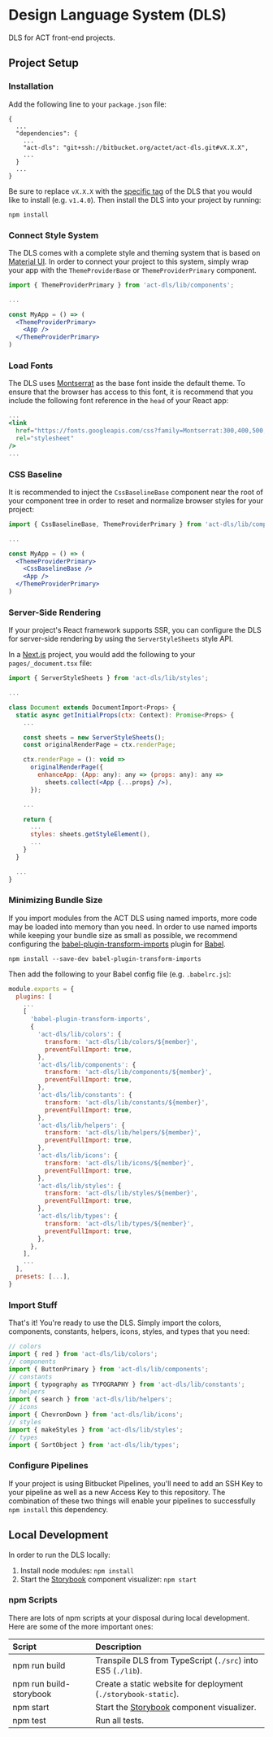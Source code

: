 # Design Language System (DLS)

DLS for ACT front-end projects.

## Project Setup

### Installation

Add the following line to your `package.json` file:

```shell
{
  ...
  "dependencies": {
    ...
    "act-dls": "git+ssh://bitbucket.org/actet/act-dls.git#vX.X.X",
    ...
  }
  ...
}
```

Be sure to replace `vX.X.X` with the
[specific tag](https://bitbucket.org/actet/act-dls/commits/) of the DLS that
you would like to install (e.g. `v1.4.0`). Then install the DLS into your
project by running:

```shell
npm install
```

### Connect Style System

The DLS comes with a complete style and theming system that is based on
[Material UI](https://material-ui.com/). In order to connect your project to
this system, simply wrap your app with the `ThemeProviderBase` or
`ThemeProviderPrimary` component.

```jsx
import { ThemeProviderPrimary } from 'act-dls/lib/components';

...

const MyApp = () => (
  <ThemeProviderPrimary>
    <App />
  </ThemeProviderPrimary>
)
```

### Load Fonts

The DLS uses [Montserrat](https://fonts.google.com/specimen/Montserrat) as the
base font inside the default theme. To ensure that the browser has access to
this font, it is recommend that you include the following font reference in
the `head` of your React app:

```jsx
...
<link
  href="https://fonts.googleapis.com/css?family=Montserrat:300,400,500,600,700&display=swap"
  rel="stylesheet"
/>
...
```

### CSS Baseline

It is recommended to inject the `CssBaselineBase` component near the root of
your component tree in order to reset and normalize browser styles for your
project:

```jsx
import { CssBaselineBase, ThemeProviderPrimary } from 'act-dls/lib/components';

...

const MyApp = () => (
  <ThemeProviderPrimary>
    <CssBaselineBase />
    <App />
  </ThemeProviderPrimary>
)
```

### Server-Side Rendering

If your project's React framework supports SSR, you can configure the DLS for
server-side rendering by using the `ServerStyleSheets` style API.

In a [Next.js](https://nextjs.org/) project, you would add the following to
your `pages/_document.tsx` file:

```jsx
import { ServerStyleSheets } from 'act-dls/lib/styles';

...

class Document extends DocumentImport<Props> {
  static async getInitialProps(ctx: Context): Promise<Props> {
    ...

    const sheets = new ServerStyleSheets();
    const originalRenderPage = ctx.renderPage;

    ctx.renderPage = (): void =>
      originalRenderPage({
        enhanceApp: (App: any): any => (props: any): any =>
          sheets.collect(<App {...props} />),
      });

    ...

    return {
      ...
      styles: sheets.getStyleElement(),
      ...
    }
  }

  ...
}
```

### Minimizing Bundle Size

If you import modules from the ACT DLS using named imports, more code may be
loaded into memory than you need. In order to use named imports while keeping
your bundle size as small as possible, we recommend configuring the
[babel-plugin-transform-imports](https://bitbucket.org/amctheatres/babel-transform-imports/src/master/)
plugin for [Babel](https://babeljs.io/).

```shell
npm install --save-dev babel-plugin-transform-imports
```

Then add the following to your Babel config file (e.g. `.babelrc.js`):

```js
module.exports = {
  plugins: [
    ...
    [
      'babel-plugin-transform-imports',
      {
        'act-dls/lib/colors': {
          transform: 'act-dls/lib/colors/${member}',
          preventFullImport: true,
        },
        'act-dls/lib/components': {
          transform: 'act-dls/lib/components/${member}',
          preventFullImport: true,
        },
        'act-dls/lib/constants': {
          transform: 'act-dls/lib/constants/${member}',
          preventFullImport: true,
        },
        'act-dls/lib/helpers': {
          transform: 'act-dls/lib/helpers/${member}',
          preventFullImport: true,
        },
        'act-dls/lib/icons': {
          transform: 'act-dls/lib/icons/${member}',
          preventFullImport: true,
        },
        'act-dls/lib/styles': {
          transform: 'act-dls/lib/styles/${member}',
          preventFullImport: true,
        },
        'act-dls/lib/types': {
          transform: 'act-dls/lib/types/${member}',
          preventFullImport: true,
        },
      },
    ],
    ...
  ],
  presets: [...],
}
```

### Import Stuff

That's it! You're ready to use the DLS. Simply import the colors, components,
constants, helpers, icons, styles, and types that you need:

```jsx
// colors
import { red } from 'act-dls/lib/colors';
// components
import { ButtonPrimary } from 'act-dls/lib/components';
// constants
import { typography as TYPOGRAPHY } from 'act-dls/lib/constants';
// helpers
import { search } from 'act-dls/lib/helpers';
// icons
import { ChevronDown } from 'act-dls/lib/icons';
// styles
import { makeStyles } from 'act-dls/lib/styles';
// types
import { SortObject } from 'act-dls/lib/types';
```

### Configure Pipelines

If your project is using Bitbucket Pipelines, you'll need to add an SSH Key
to your pipeline as well as a new Access Key to this repository. The combination
of these two things will enable your pipelines to successfully `npm install`
this dependency.

## Local Development

In order to run the DLS locally:

1. Install node modules: `npm install`
2. Start the [Storybook](https://storybook.js.org) component visualizer:
`npm start`

### npm Scripts

There are lots of npm scripts at your disposal during local development.
Here are some of the more important ones:

| Script                  | Description                                                           |
|:----------------------- |:--------------------------------------------------------------------- |
| npm run build           | Transpile DLS from TypeScript (`./src`) into ES5 (`./lib`).           |
| npm run build-storybook | Create a static website for deployment (`./storybook-static`).        |
| npm start               | Start the [Storybook](https://storybook.js.org) component visualizer. |
| npm test                | Run all tests.                                                        |
